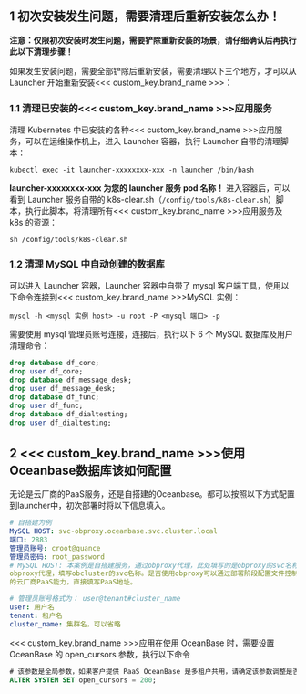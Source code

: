 
## 1 初次安装发生问题，需要清理后重新安装怎么办！
**注意：仅限初次安装时发生问题，需要铲除重新安装的场景，请仔细确认后再执行此以下清理步骤！**

如果发生安装问题，需要全部铲除后重新安装，需要清理以下三个地方，才可以从 Launcher 开始重新安装<<< custom_key.brand_name >>>：
### 1.1 清理已安装的<<< custom_key.brand_name >>>应用服务
清理 Kubernetes 中已安装的各种<<< custom_key.brand_name >>>应用服务，可以在运维操作机上，进入 Launcher 容器，执行 Launcher 自带的清理脚本：
```
kubectl exec -it launcher-xxxxxxxx-xxx -n launcher /bin/bash
```
**launcher-xxxxxxxx-xxx 为您的 launcher 服务 pod 名称！**
进入容器后，可以看到 Launcher 服务自带的 k8s-clear.sh（`/config/tools/k8s-clear.sh`）脚本，执行此脚本，将清理所有<<< custom_key.brand_name >>>应用服务及 k8s 的资源：

```shell
sh /config/tools/k8s-clear.sh
```

### 1.2 清理 MySQL 中自动创建的数据库
可以进入 Launcher 容器，Launcher 容器中自带了 mysql 客户端工具，使用以下命令连接到<<< custom_key.brand_name >>>MySQL 实例：
```shell
mysql -h <mysql 实例 host> -u root -P <mysql 端口> -p  
```
需要使用 mysql 管理员账号连接，连接后，执行以下 6 个 MySQL 数据库及用户清理命令：
```sql
drop database df_core;
drop user df_core;
drop database df_message_desk;
drop user df_message_desk;
drop database df_func;
drop user df_func;
drop database df_dialtesting;
drop user df_dialtesting;
```

## 2 <<< custom_key.brand_name >>>使用Oceanbase数据库该如何配置
无论是云厂商的PaaS服务，还是自搭建的Oceanbase。都可以按照以下方式配置到launcher中，初次部署时将以下信息填入。
```yaml
# 自搭建为例
MySQL HOST: svc-obproxy.oceanbase.svc.cluster.local
端口: 2883
管理员账号: croot@guance
管理员密码: root_password
# MySQL HOST: 本案例是自搭建服务，通过obproxy代理，此处填写的是obproxy的svc名称。也可以不通过
obproxy代理，填写obcluster的svc名称。是否使用obproxy可以通过部署阶段配置文件控制；如果是客户提供
的云厂商PaaS能力，直接填写PaaS地址。

# 管理员账号格式为： user@tenant#cluster_name 
user: 用户名
tenant: 租户名
cluster_name: 集群名，可以省略
```
<<< custom_key.brand_name >>>应用在使用 OceanBase 时，需要设置 OceanBase 的 open_cursors 参数，执行以下命令
```sql
# 该参数是全局参数，如果客户提供 PaaS OceanBase 是多租户共用，请确定该参数调整是否对其他租户有影响。
ALTER SYSTEM SET open_cursors = 200;
```

